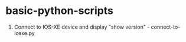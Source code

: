 # basic-python-scripts

1. Connect to IOS-XE device and display "show version" - connect-to-iosxe.py
